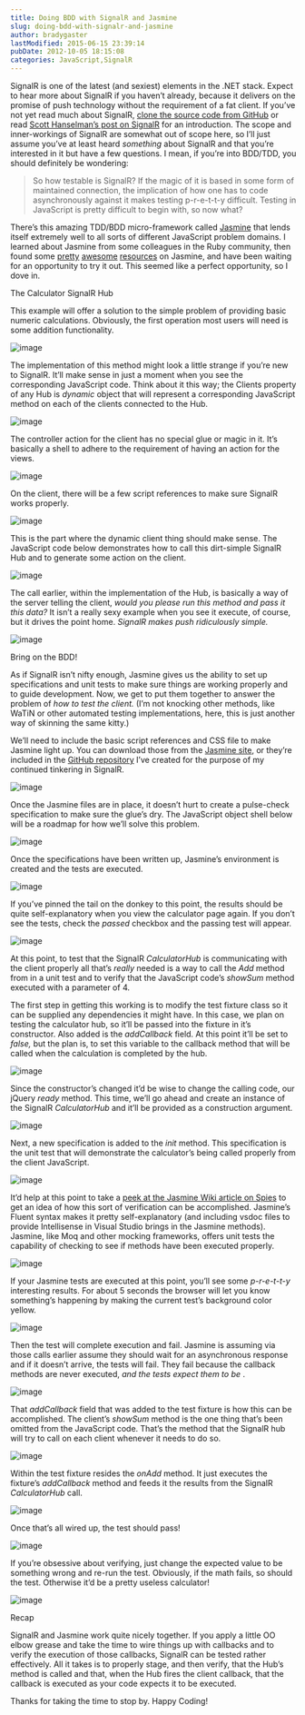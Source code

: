 ```yaml
---
title: Doing BDD with SignalR and Jasmine
slug: doing-bdd-with-signalr-and-jasmine
author: bradygaster
lastModified: 2015-06-15 23:39:14
pubDate: 2012-10-05 18:15:08
categories: JavaScript,SignalR
---
```


<p>SignalR is one of the latest (and sexiest) elements in the .NET stack. Expect to hear more about SignalR if you haven&#x2019;t already, because it delivers on the promise of push technology without the requirement of a fat client. If you&#x2019;ve not yet read much
  about SignalR,
  <a title="SignalR was originally developed within Microsoft, is hosted on GitHub, and is completely and totally open source." href="https://github.com/SignalR/SignalR">clone the source code from GitHub</a>  or read
  <a title="I mean, come on. You gotta trust this guy." href="http://www.hanselman.com/blog/AsynchronousScalableWebApplicationsWithRealtimePersistentLongrunningConnectionsWithSignalR.aspx">Scott Hanselman&#x2019;s post on SignalR</a>  for an introduction. The scope and inner-workings of SignalR are somewhat out of scope here, so I&#x2019;ll just assume you&#x2019;ve at least heard <em>something </em> about SignalR and that you&#x2019;re interested in it but have a
  few questions. I mean, if you&#x2019;re into BDD/TDD, you should definitely be wondering:</p>
<blockquote>
  <p>
    So how testable is SignalR? If the magic of it is based in some form of maintained connection, the implication of how one has to code asynchronously against it makes testing p-r-e-t-t-y difficult. Testing in JavaScript is pretty difficult to begin
      with, so now what?
  </p>
</blockquote>
<p>There&#x2019;s this amazing TDD/BDD micro-framework called
  <a title="Jasmine is a behavior-driven development framework for testing your JavaScript code" href="http://pivotal.github.com/jasmine/">Jasmine</a>  that lends itself extremely well to all sorts of different JavaScript problem domains. I learned about Jasmine from some colleagues in the Ruby community, then found some
  <a title="Pragmatic JavaScript Testing with Jasmine" href="http://blog.carbonfive.com/2011/07/06/pragmatic-javascript-testing-with-jasmine/">pretty</a> 
  <a title="Testing Your JavaScript with Jasmine" href="http://net.tutsplus.com/tutorials/javascript-ajax/testing-your-javascript-with-jasmine/">awesome</a> 
  <a title="How do I verify jQuery AJAX events with Jasmine?" href="http://stackoverflow.com/questions/4662641/how-do-i-verify-jquery-ajax-events-with-jasmine">resources</a>  on Jasmine, and have been waiting for an opportunity to try it out. This seemed like a perfect opportunity, so I dove in.</p>

The Calculator SignalR Hub
<p>This example will offer a solution to the simple problem of providing basic numeric calculations. Obviously, the first operation most users will need is some addition functionality.</p>
<p>
  <img alt="image" src="media/image_67.png">
</p>
<p>The implementation of this method might look a little strange if you&#x2019;re new to SignalR. It&#x2019;ll make sense in just a moment when you see the corresponding JavaScript code. Think about it this way; the Clients property of any Hub is <em>dynamic</em>  object
  that will represent a corresponding JavaScript method on each of the clients connected to the Hub. </p>
<p>
  <img alt="image" src="media/image_68.png">
</p>
<p>The controller action for the client has no special glue or magic in it. It&#x2019;s basically a shell to adhere to the requirement of having an action for the views. </p>
<p>
  <img alt="image" src="media/image_69.png">
</p>
<p>On the client, there will be a few script references to make sure SignalR works properly. </p>
<p>
  <img alt="image" src="media/image_70.png">
</p>
<p>This is the part where the dynamic client thing should make sense. The JavaScript code below demonstrates how to call this dirt-simple SignalR Hub and to generate some action on the client. </p>
<p>
  <img alt="image" src="media/image_71.png">
</p>
<p>The call earlier, within the implementation of the Hub, is basically a way of the server telling the client, <em>would you please run this method and pass it this data? </em> It isn&#x2019;t a really sexy example when you see it execute, of course, but it drives
  the point home. <em>SignalR makes push ridiculously simple. </em> </p>
<p>
  <img alt="image" src="media/image_72.png">
</p>
Bring on the BDD!
<p>As if SignalR isn&#x2019;t nifty enough, Jasmine gives us the ability to set up specifications and unit tests to make sure things are working properly and to guide development. Now, we get to put them together to answer the problem of <em>how to test the client. </em> (I&#x2019;m
  not knocking other methods, like WaTiN or other automated testing implementations, here, this is just another way of skinning the same kitty.)</p>
<p>We&#x2019;ll need to include the basic script references and CSS file to make Jasmine light up. You can download those from the
  <a title="Jasmine standalone downloads" href="http://pivotal.github.com/jasmine/download.html">Jasmine site</a>, or they&#x2019;re included in the
  <a title="My GitHub SignalR.Demo repository." href="https://github.com/bradygaster/SignalR.Demo">GitHub repository</a>  I&#x2019;ve created for the purpose of my continued tinkering in SignalR. </p>
<p>
  <img alt="image" src="media/image_73.png">
</p>
<p>Once the Jasmine files are in place, it doesn&#x2019;t hurt to create a pulse-check specification to make sure the glue&#x2019;s dry. The JavaScript object shell below will be a roadmap for how we&#x2019;ll solve this problem. </p>
<p>
  <img alt="image" src="media/image_74.png">
</p>
<p>Once the specifications have been written up, Jasmine&#x2019;s environment is created and the tests are executed. </p>
<p>
  <img alt="image" src="media/image_75.png">
</p>
<p>If you&#x2019;ve pinned the tail on the donkey to this point, the results should be quite self-explanatory when you view the calculator page again. If you don&#x2019;t see the tests, check the <em>passed </em> checkbox and the passing test will appear. </p>
<p>
  <img alt="image" src="media/image_76.png">
</p>
<p>At this point, to test that the SignalR <em>CalculatorHub</em>  is communicating with the client properly all that&#x2019;s <em>really </em> needed is a way to call the <em>Add </em> method from in a unit test and to verify that the JavaScript code&#x2019;s <em>showSum </em> method
  executed with a parameter of 4. </p>
<p>The first step in getting this working is to modify the test fixture class so it can be supplied any dependencies it might have. In this case, we plan on testing the calculator hub, so it&#x2019;ll be passed into the fixture in it&#x2019;s constructor. Also added is
  the <em>addCallback </em> field. At this point it&#x2019;ll be set to <em>false, </em> but the plan is, to set this variable to the callback method that will be called when the calculation is completed by the hub.</p>
<p>
  <img alt="image" src="media/image_77.png">
</p>
<p>Since the constructor&#x2019;s changed it&#x2019;d be wise to change the calling code, our jQuery <em>ready </em> method. This time, we&#x2019;ll go ahead and create an instance of the SignalR <em>CalculatorHub </em> and it&#x2019;ll be provided as a construction argument. </p>
<p>
  <img alt="image" src="media/image_78.png">
</p>
<p>Next, a new specification is added to the <em>init </em> method. This specification is the unit test that will demonstrate the calculator&#x2019;s being called properly from the client JavaScript. </p>
<p>
  <img alt="image" src="media/image_79.png">
</p>
<p>It&#x2019;d help at this point to take a
  <a title="The Matchers section is really the important part here. You don&apos;t need to KNOW this, just have an idea of it and a reference bookmark." href="https://github.com/pivotal/jasmine/wiki/Spies">peek at the Jasmine Wiki article on Spies</a>  to get an idea of how this sort of verification can be accomplished. Jasmine&#x2019;s Fluent syntax makes it pretty self-explanatory (and including vsdoc files to provide Intellisense in Visual Studio brings in
  the Jasmine methods). Jasmine, like Moq and other mocking frameworks, offers unit tests the capability of checking to see if methods have been executed properly.</p>
<p>
  <img alt="image" src="media/image_80.png">
</p>
<p>If your Jasmine tests are executed at this point, you&#x2019;ll see some <em>p-r-e-t-t-y</em>  interesting results. For about 5 seconds the browser will let you know something&#x2019;s happening by making the current test&#x2019;s background color yellow. </p>
<p>
  <img alt="image" src="media/image_81.png">
</p>
<p>Then the test will complete execution and fail. Jasmine is assuming via those calls earlier assume they should wait for an asynchronous response and if it doesn&#x2019;t arrive, the tests will fail. They fail because the callback methods are never executed,
  <em>and the tests expect them to be</em> . </p>
<p>
  <img alt="image" src="media/image_82.png">
</p>
<p>That <em>addCallback </em> field that was added to the test fixture is how this can be accomplished. The client&#x2019;s <em>showSum </em> method is the one thing that&#x2019;s been omitted from the JavaScript code. That&#x2019;s the method that the SignalR hub will try to
  call on each client whenever it needs to do so.</p>
<p>
  <img alt="image" src="media/image_83.png">
</p>
<p>Within the test fixture resides the <em>onAdd </em> method. It just executes the fixture&#x2019;s <em>addCallback </em> method and feeds it the results from the SignalR <em>CalculatorHub </em> call. </p>
<p>
  <img alt="image" src="media/image_84.png">
</p>
<p>Once that&#x2019;s all wired up, the test should pass!</p>
<p>
  <img alt="image" src="media/image_85.png">
</p>
<p>If you&#x2019;re obsessive about verifying, just change the expected value to be something wrong and re-run the test. Obviously, if the math fails, so should the test. Otherwise it&#x2019;d be a pretty useless calculator!</p>
<p>
  <img alt="image" src="media/image_86.png">
</p>
Recap
<p>SignalR and Jasmine work quite nicely together. If you apply a little OO elbow grease and take the time to wire things up with callbacks and to verify the execution of those callbacks, SignalR can be tested rather effectively. All it takes is to properly
  stage, and then verify, that the Hub&#x2019;s method is called and that, when the Hub fires the client callback, that the callback is executed as your code expects it to be executed. </p>
<p>Thanks for taking the time to stop by. Happy Coding!</p>

